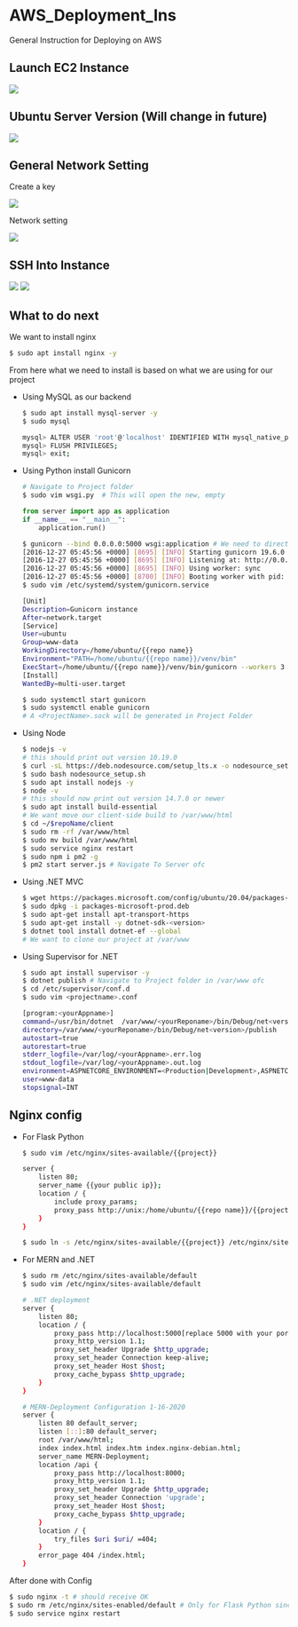 # AWS_Deployment_Ins
General Instruction for Deploying on AWS

## Launch EC2 Instance
<img src="./Resources/LaunchEC2.png">

## Ubuntu Server Version (Will change in future)
<img src="./Resources/UbuntuServer.png">

## General Network Setting
Create a key

<img src="./Resources/pemkey.png">

Network setting

<img src="./Resources/networkSettings.png">

## SSH Into Instance

<img src="./Resources/Connect.png">
<img src="./Resources/ConnectToInstance.png">

## What to do next
We want to install nginx
```bash
$ sudo apt install nginx -y
```
From here what we need to install is based on what we are using for our project
<ul>
  <li>Using MySQL as our backend</li>
  
  ```bash
  $ sudo apt install mysql-server -y
  $ sudo mysql
  ```
  ```bash
  mysql> ALTER USER 'root'@'localhost' IDENTIFIED WITH mysql_native_password BY 'root';
  mysql> FLUSH PRIVILEGES;
  mysql> exit;
  ```
  <li>Using Python install Gunicorn</li>
  
  ```bash
  # Navigate to Project folder
  $ sudo vim wsgi.py  # This will open the new, empty
  ```
  ```py
  from server import app as application
  if __name__ == "__main__":
      application.run()
  ```
  ```bash
  $ gunicorn --bind 0.0.0.0:5000 wsgi:application # We need to direct Gunicorn to our project's wsgi.py file, which is the entry point to our application.
  [2016-12-27 05:45:56 +0000] [8695] [INFO] Starting gunicorn 19.6.0
  [2016-12-27 05:45:56 +0000] [8695] [INFO] Listening at: http://0.0.0.0:5000 (8695)
  [2016-12-27 05:45:56 +0000] [8695] [INFO] Using worker: sync
  [2016-12-27 05:45:56 +0000] [8700] [INFO] Booting worker with pid: 8700
  $ sudo vim /etc/systemd/system/gunicorn.service
  ```
  ```bash
  [Unit]
  Description=Gunicorn instance
  After=network.target
  [Service]
  User=ubuntu
  Group=www-data
  WorkingDirectory=/home/ubuntu/{{repo name}}
  Environment="PATH=/home/ubuntu/{{repo name}}/venv/bin"
  ExecStart=/home/ubuntu/{{repo name}}/venv/bin/gunicorn --workers 3 --bind unix:{{project}}.sock -m 007 wsgi:application
  [Install]
  WantedBy=multi-user.target
  ```
  ```bash
  $ sudo systemctl start gunicorn
  $ sudo systemctl enable gunicorn
  # A <ProjectName>.sock will be generated in Project Folder
  ```
  
  <li>Using Node</li>
  
  ```bash
  $ nodejs -v
  # this should print out version 10.19.0
  $ curl -sL https://deb.nodesource.com/setup_lts.x -o nodesource_setup.sh
  $ sudo bash nodesource_setup.sh
  $ sudo apt install nodejs -y
  $ node -v
  # this should now print out version 14.7.0 or newer
  $ sudo apt install build-essential
  # We want move our client-side build to /var/www/html
  $ cd ~/$repoName/client
  $ sudo rm -rf /var/www/html 
  $ sudo mv build /var/www/html
  $ sudo service nginx restart
  $ sudo npm i pm2 -g
  $ pm2 start server.js # Navigate To Server ofc
  ```
  
  <li>Using .NET MVC</li>
  
  ```bash
  $ wget https://packages.microsoft.com/config/ubuntu/20.04/packages-microsoft-prod.deb -O packages-microsoft-prod.deb
  $ sudo dpkg -i packages-microsoft-prod.deb
  $ sudo apt-get install apt-transport-https
  $ sudo apt-get install -y dotnet-sdk-<version>
  $ dotnet tool install dotnet-ef --global
  # We want to clone our project at /var/www
  ```
  
  <li>Using Supervisor for .NET</li>
  
  ```bash
  $ sudo apt install supervisor -y
  $ dotnet publish # Navigate to Project folder in /var/www ofc
  $ cd /etc/supervisor/conf.d
  $ sudo vim <projectname>.conf
  ```
  ```bash
  [program:<yourAppname>]
  command=/usr/bin/dotnet  /var/www/<yourReponame>/bin/Debug/net<version>/publish/<yourAppname>.dll
  directory=/var/www/<yourReponame>/bin/Debug/net<version>/publish
  autostart=true
  autorestart=true
  stderr_logfile=/var/log/<yourAppname>.err.log
  stdout_logfile=/var/log/<yourAppname>.out.log
  environment=ASPNETCORE_ENVIRONMENT=<Production|Development>,ASPNETCORE_URLS="http://*:<route in LaunchSetting>/"
  user=www-data
  stopsignal=INT
  ```
  
</ul>

## Nginx config
<ul>
  <li>For Flask Python</li>
  
  ```bash
  $ sudo vim /etc/nginx/sites-available/{{project}}
  ```
  ```bash
  server {
      listen 80;
      server_name {{your public ip}};
      location / {
          include proxy_params;
          proxy_pass http://unix:/home/ubuntu/{{repo name}}/{{project}}.sock;
      }
  }
  ```
  ```bash
  $ sudo ln -s /etc/nginx/sites-available/{{project}} /etc/nginx/sites-enabled
  ```
  <li>For MERN and .NET</li>
  
  ```bash
  $ sudo rm /etc/nginx/sites-available/default
  $ sudo vim /etc/nginx/sites-available/default
  ```
  ```bash
  # .NET deployment
  server {    
      listen 80;    
      location / {        
          proxy_pass http://localhost:5000[replace 5000 with your port from launchsettings.json];        
          proxy_http_version 1.1;        
          proxy_set_header Upgrade $http_upgrade;        
          proxy_set_header Connection keep-alive;        
          proxy_set_header Host $host;        
          proxy_cache_bypass $http_upgrade;    
      }
  }
  ```
  ```bash
  # MERN-Deployment Configuration 1-16-2020
  server {
      listen 80 default_server;
      listen [::]:80 default_server;
      root /var/www/html;
      index index.html index.htm index.nginx-debian.html;
      server_name MERN-Deployment;
      location /api {
          proxy_pass http://localhost:8000;
          proxy_http_version 1.1;
          proxy_set_header Upgrade $http_upgrade;
          proxy_set_header Connection 'upgrade';
          proxy_set_header Host $host;
          proxy_cache_bypass $http_upgrade;    
      }
      location / {
          try_files $uri $uri/ =404;
      }
      error_page 404 /index.html;
  }
  ```
</ul>

After done with Config
```bash
$ sudo nginx -t # should receive OK
$ sudo rm /etc/nginx/sites-enabled/default # Only for Flask Python since we are using socket
$ sudo service nginx restart
```
